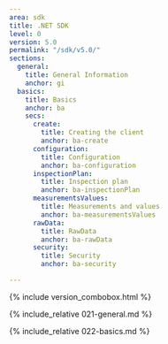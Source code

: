 ```yaml
---
area: sdk
title: .NET SDK
level: 0
version: 5.0
permalink: "/sdk/v5.0/"
sections:
  general:
    title: General Information
    anchor: gi  
  basics:
    title: Basics
    anchor: ba
    secs:
      create:
        title: Creating the client
        anchor: ba-create
      configuration:
        title: Configuration
        anchor: ba-configuration
      inspectionPlan:
        title: Inspection plan
        anchor: ba-inspectionPlan
      measurementsValues:
        title: Measurements and values
        anchor: ba-measurementsValues
      rawData:
        title: RawData
        anchor: ba-rawData
      security:
        title: Security
        anchor: ba-security

---
```

{% include version_combobox.html %}

{% include_relative 021-general.md %}

{% include_relative 022-basics.md %}

<p class="dottedline" />
